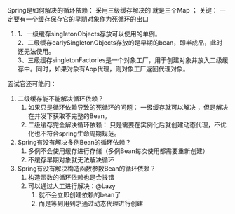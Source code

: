 Spring是如何解决的循环依赖： 采用三级缓存解决的 就是三个Map ； 关键： 一定要有一个缓存保存它的早期对象作为死循环的出口

1. 1、一级缓存singletonObjects存放可以使用的单例。  
2、二级缓存earlySingletonObjects存放的是早期的bean，即半成品，此时还无法使用。  
3、三级缓存singletonFactories是一个对象工厂，用于创建对象并放入二级缓存中。同时，如果对象有Aop代理，则对象工厂返回代理对象。

面试官还可能问：

1. 二级缓存能不能解决循环依赖？
    1. 如果只是循环依赖导致的死循环的问题： 一级缓存就可以解决 ，但是解决在并发下获取不完整的Bean。
    2. 二级缓存完全解决循环依赖：  只是需要在实例化后就创建动态代理，不优化也不符合spring生命周期规范。
2. Spring有没有解决多例Bean的循环依赖？
    1. 多例不会使用缓存进行存储（多例Bean每次使用都需要重新创建）
    2. 不缓存早期对象就无法解决循环
3. Spring有没有解决构造函数参数Bean的循环依赖？
    1. 构造函数的循环依赖也是会报错
    2. 可以通过人工进行解决：@Lazy
        1. 就不会立即创建依赖的bean了
        2. 而是等到用到才通过动态代理进行创建
